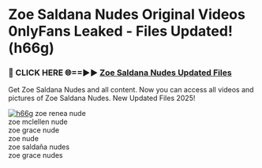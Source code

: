 # Zoe Saldana Nudes Original Videos 0nlyFans Leaked - Files Updated! (h66g)

<h3>🔴 CLICK HERE 🌐==►► <a href="https://tinyurl.com/5h6xmrr3" rel="nofollow">Zoe Saldana Nudes Updated Files</a></h3>

Get Zoe Saldana Nudes and all content. Now you can access all videos and pictures of Zoe Saldana Nudes. New Updated Files 2025!

[![h66g](https://i.imgur.com/KVD873Z.gif)](https://tinyurl.com/5h6xmrr3)
zoe renea nude<br>
zoe mclellen nude<br>
zoe grace nude<br>
zoe nude<br>
zoe saldaña nudes<br>
zoe grace nudes